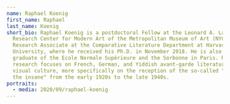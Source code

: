```yaml
---
name: Raphael Koenig
first_name: Raphael
last_name: Koenig
short_bio: Raphael Koenig is a postdoctoral Fellow at the Leonard A. Lauder
  Research Center for Modern Art of the Metropolitan Museum of Art (NYC), and a
  Research Associate at the Comparative Literature Department at Harvard
  University, where he received his Ph.D. in November 2018. He is also a
  graduate of the Ecole Normale Supérieure and the Sorbonne in Paris. Raphael's
  research focuses on French, German, and Yiddish avant-garde literature and
  visual culture, more specifically on the reception of the so-called "art of
  the insane" from the early 1920s to the late 1940s.
portraits:
  - media: 2020/09/raphael-koenig
---
```

